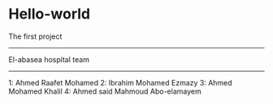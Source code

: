 # Hello-world
The first project
_____________________
El-abasea hospital team
_____________________
1: Ahmed Raafet Mohamed 
2: Ibrahim Mohamed Ezmazy
3: Ahmed Mohamed Khalil
4: Ahmed said Mahmoud Abo-elamayem
